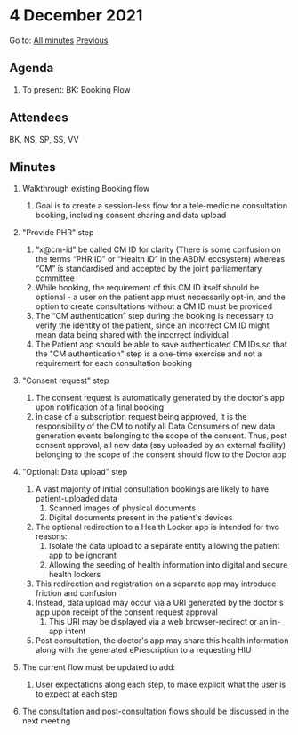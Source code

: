# 4 December 2021

Go to: [All minutes](../index.md) [Previous](./mom-3011.md)

## Agenda

1. To present: BK: Booking Flow


## Attendees

BK, NS, SP, SS, VV

## Minutes

1. Walkthrough existing Booking flow
	1. Goal is to create a session-less flow for a tele-medicine consultation booking, including consent sharing and data upload
	
2. "Provide PHR" step
	1. ”x@cm-id” be called CM ID for clarity (There is some confusion on the terms “PHR ID” or “Health ID” in the ABDM ecosystem) whereas “CM” is standardised and accepted by the joint parliamentary committee
	2. While booking, the requirement of this CM ID itself should be optional - a user on the patient app must necessarily opt-in, and the option to create consultations without a CM ID must be provided
	3. The “CM authentication” step during the booking is necessary to verify the identity of the patient, since an incorrect CM ID might mean data being shared with the incorrect individual
	4. The Patient app should be able to save authenticated CM IDs so that the "CM authentication" step is a one-time exercise and not a requirement for each consultation booking
	
3. "Consent request" step
	1. The consent request is automatically generated by the doctor's app upon notification of a final booking
	2. In case of a subscription request being approved, it is the responsibility of the CM to notify all Data Consumers of new data generation events belonging to the scope of the consent. Thus, post consent approval, all new data (say uploaded by an external facility) belonging to the scope of the consent should flow to the Doctor app

4. "Optional: Data upload" step
	1. A vast majority of initial consultation bookings are likely to have patient-uploaded data
		1. Scanned images of physical documents
		2. Digital documents present in the patient's devices 	 
	2. The optional redirection to a Health Locker app is intended for two reasons:
		1. Isolate the data upload to a separate entity allowing the patient app to be ignorant
		2. Allowing the seeding of health information into digital and secure health lockers
	3. This redirection and registration on a separate app may introduce friction and confusion
	4. Instead, data upload may occur via a URI generated by the doctor's app upon receipt of the consent request approval
		1. This URI may be displayed via a web browser-redirect or an in-app intent
	5. Post consultation, the doctor's app may share this health information along with the generated ePrescription to a requesting HIU 

5. The current flow must be updated to add:
	1. User expectations along each step, to make explicit what the user is to expect at each step

6. The consultation and post-consultation flows should be discussed in the next meeting 	
		  
